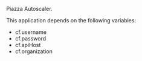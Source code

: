 Piazza Autoscaler.

This application depends on the following variables:
- cf.username
- cf.password
- cf.apiHost
- cf.organization
